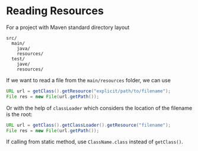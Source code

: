 # Reading Resources

For a project with Maven standard directory layout

```
src/
  main/
    java/
	resources/
  test/
    jave/
	resources/
```

If we want to read a file from the `main/resources` folder, we can use 

```java
URL url = getClass().getResource("explicit/path/to/filename");
File res = new File(url.getPath());
```

Or with the help of `classLoader` which considers the location of the filename is the root:

```java
URL url = getClass().getClassLoader().getResource("filename");
File res = new File(url.getPath());
```

If calling from static method, use `ClassName.class` instead of `getClass()`.
